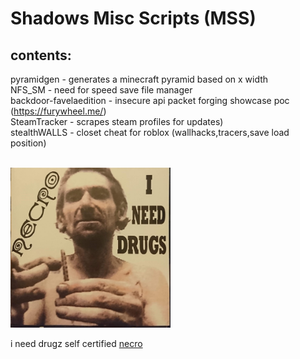 # Shadows Misc Scripts (MSS)

## contents:

pyramidgen - generates a minecraft pyramid based on x width<br>
NFS_SM - need for speed save file manager<br>
backdoor-favelaedition - insecure api packet forging showcase poc (https://furywheel.me/)<br>
SteamTracker - scrapes steam profiles for updates)<br>
stealthWALLS - closet cheat for roblox (wallhacks,tracers,save load position)

<br>
<img style="height:256px; width:256px;" src="cover.jpeg" alt="i need drugs certified!!!" />
<br>
<p>i need drugz self certified <a href="https://www.youtube.com/channel/UCciZcZjvYjz7jpiCraADPHg">necro</a></p>

